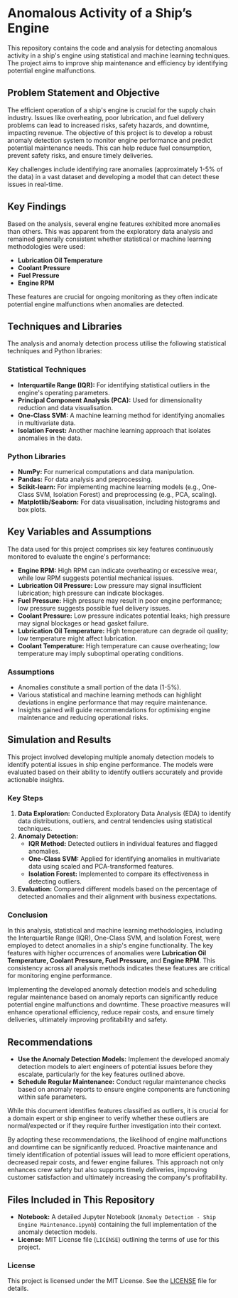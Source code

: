 # Anomalous Activity of a Ship’s Engine

This repository contains the code and analysis for detecting anomalous activity in a ship's engine using statistical and machine learning techniques. The project aims to improve ship maintenance and efficiency by identifying potential engine malfunctions.

## Problem Statement and Objective

The efficient operation of a ship's engine is crucial for the supply chain industry. Issues like overheating, poor lubrication, and fuel delivery problems can lead to increased risks, safety hazards, and downtime, impacting revenue. The objective of this project is to develop a robust anomaly detection system to monitor engine performance and predict potential maintenance needs. This can help reduce fuel consumption, prevent safety risks, and ensure timely deliveries.

Key challenges include identifying rare anomalies (approximately 1-5% of the data) in a vast dataset and developing a model that can detect these issues in real-time.

## Key Findings

Based on the analysis, several engine features exhibited more anomalies than others. This was apparent from the exploratory data analysis and remained generally consistent whether statistical or machine learning methodologies were used:
- **Lubrication Oil Temperature**
- **Coolant Pressure**
- **Fuel Pressure**
- **Engine RPM**

These features are crucial for ongoing monitoring as they often indicate potential engine malfunctions when anomalies are detected.

## Techniques and Libraries

The analysis and anomaly detection process utilise the following statistical techniques and Python libraries:

### Statistical Techniques

- **Interquartile Range (IQR):** For identifying statistical outliers in the engine's operating parameters.
- **Principal Component Analysis (PCA):** Used for dimensionality reduction and data visualisation.
- **One-Class SVM:** A machine learning method for identifying anomalies in multivariate data.
- **Isolation Forest:** Another machine learning approach that isolates anomalies in the data.

### Python Libraries

- **NumPy:** For numerical computations and data manipulation.
- **Pandas:** For data analysis and preprocessing.
- **Scikit-learn:** For implementing machine learning models (e.g., One-Class SVM, Isolation Forest) and preprocessing (e.g., PCA, scaling).
- **Matplotlib/Seaborn:** For data visualisation, including histograms and box plots.

## Key Variables and Assumptions

The data used for this project comprises six key features continuously monitored to evaluate the engine's performance:
- **Engine RPM:** High RPM can indicate overheating or excessive wear, while low RPM suggests potential mechanical issues.
- **Lubrication Oil Pressure:** Low pressure may signal insufficient lubrication; high pressure can indicate blockages.
- **Fuel Pressure:** High pressure may result in poor engine performance; low pressure suggests possible fuel delivery issues.
- **Coolant Pressure:** Low pressure indicates potential leaks; high pressure may signal blockages or head gasket failure.
- **Lubrication Oil Temperature:** High temperature can degrade oil quality; low temperature might affect lubrication.
- **Coolant Temperature:** High temperature can cause overheating; low temperature may imply suboptimal operating conditions.

### Assumptions

- Anomalies constitute a small portion of the data (1-5%).
- Various statistical and machine learning methods can highlight deviations in engine performance that may require maintenance.
- Insights gained will guide recommendations for optimising engine maintenance and reducing operational risks.

## Simulation and Results

This project involved developing multiple anomaly detection models to identify potential issues in ship engine performance. The models were evaluated based on their ability to identify outliers accurately and provide actionable insights.

### Key Steps

1. **Data Exploration:** Conducted Exploratory Data Analysis (EDA) to identify data distributions, outliers, and central tendencies using statistical techniques.
2. **Anomaly Detection:**
   - **IQR Method:** Detected outliers in individual features and flagged anomalies.
   - **One-Class SVM:** Applied for identifying anomalies in multivariate data using scaled and PCA-transformed features.
   - **Isolation Forest:** Implemented to compare its effectiveness in detecting outliers.
3. **Evaluation:** Compared different models based on the percentage of detected anomalies and their alignment with business expectations.

### Conclusion

In this analysis, statistical and machine learning methodologies, including the Interquartile Range (IQR), One-Class SVM, and Isolation Forest, were employed to detect anomalies in a ship's engine functionality. The key features with higher occurrences of anomalies were **Lubrication Oil Temperature, Coolant Pressure, Fuel Pressure,** and **Engine RPM**. This consistency across all analysis methods indicates these features are critical for monitoring engine performance.

Implementing the developed anomaly detection models and scheduling regular maintenance based on anomaly reports can significantly reduce potential engine malfunctions and downtime. These proactive measures will enhance operational efficiency, reduce repair costs, and ensure timely deliveries, ultimately improving profitability and safety.

## Recommendations

- **Use the Anomaly Detection Models:** Implement the developed anomaly detection models to alert engineers of potential issues before they escalate, particularly for the key features outlined above.
- **Schedule Regular Maintenance:** Conduct regular maintenance checks based on anomaly reports to ensure engine components are functioning within safe parameters.
  
While this document identifies features classified as outliers, it is crucial for a domain expert or ship engineer to verify whether these outliers are normal/expected or if they require further investigation into their context.

By adopting these recommendations, the likelihood of engine malfunctions and downtime can be significantly reduced. Proactive maintenance and timely identification of potential issues will lead to more efficient operations, decreased repair costs, and fewer engine failures. This approach not only enhances crew safety but also supports timely deliveries, improving customer satisfaction and ultimately increasing the company's profitability.

## Files Included in This Repository

- **Notebook:** A detailed Jupyter Notebook (`Anomaly Detection - Ship Engine Maintenance.ipynb`) containing the full implementation of the anomaly detection models.
- **License:** MIT License file (`LICENSE`) outlining the terms of use for this project.

### License

This project is licensed under the MIT License. See the [LICENSE](LICENCE) file for details.

